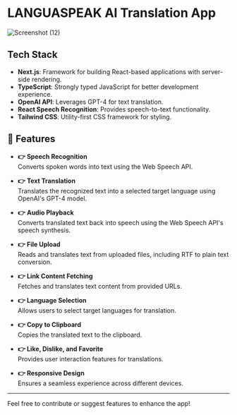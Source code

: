 # LANGUASPEAK AI Translation App
![Screenshot (12)](https://github.com/user-attachments/assets/759130a2-0dfa-4173-8d90-1dc2d3f2f834)

## Tech Stack
- **Next.js**: Framework for building React-based applications with server-side rendering.
- **TypeScript**: Strongly typed JavaScript for better development experience.
- **OpenAI API**: Leverages GPT-4 for text translation.
- **React Speech Recognition**: Provides speech-to-text functionality.
- **Tailwind CSS**: Utility-first CSS framework for styling.

## 🔋 Features
- **👉 Speech Recognition**  
  Converts spoken words into text using the Web Speech API.

- **👉 Text Translation**  
  Translates the recognized text into a selected target language using OpenAI's GPT-4 model.

- **👉 Audio Playback**  
  Converts translated text back into speech using the Web Speech API's speech synthesis.

- **👉 File Upload**  
  Reads and translates text from uploaded files, including RTF to plain text conversion.

- **👉 Link Content Fetching**  
  Fetches and translates text content from provided URLs.

- **👉 Language Selection**  
  Allows users to select target languages for translation.

- **👉 Copy to Clipboard**  
  Copies the translated text to the clipboard.

- **👉 Like, Dislike, and Favorite**  
  Provides user interaction features for translations.

- **👉 Responsive Design**  
  Ensures a seamless experience across different devices.

---

Feel free to contribute or suggest features to enhance the app!

